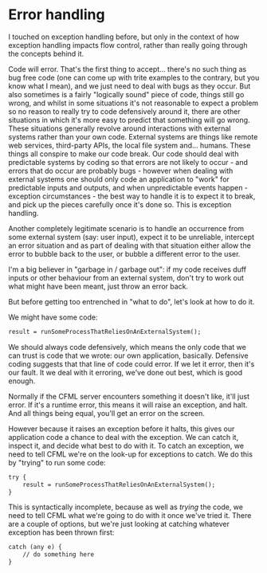 # Error handling #

I touched on exception handling before, but only in the context of how exception handling impacts flow control, rather than really going through the concepts behind it.

Code will error. That's the first thing to accept... there's no such thing as bug free code (one can come up with trite examples to the contrary, but you know what I mean), and we just need to deal with bugs as they occur. But also sometimes is a fairly "logically sound" piece of code, things still go wrong, and whilst in some situations it's not reasonable to expect a problem so no reason to really try to code defensively around it, there are other situations in which it's more easy to predict that something will go wrong. These situations generally revolve around interactions with external systems rather than your own code. External systems are things like remote web services, third-party APIs, the local file system and... humans. These things all conspire to make our code break. Our code should deal with predictable systems by coding so that errors are not likely to occur - and errors that do occur are probably bugs - however when dealing with external systems one should only code an application to "work" for predictable inputs and outputs, and when unpredictable events happen - exception circumstances - the best way to handle it is to expect it to break, and pick up the pieces carefully once it's done so. This is exception handling.

Another completely legitimate scenario is to handle an occurrence from some external system (say: user input), expect it to be unreliable, intercept an error situation and as part of dealing with that situation either allow the error to bubble back to the user, or bubble a different error to the user.

I'm a big believer in "garbage in / garbage out": if my code receives duff inputs or other behaviour from an external system, don't try to work out what might have been meant, just throw an error back.

But before getting too entrenched in "what to do", let's look at how to do it.

We might have some code:

````cfc
result = runSomeProcessThatReliesOnAnExternalSystem();
````

We should always code defensively, which means the only code that we can trust is code that we wrote: our own application, basically. Defensive coding suggests that that line of code could error. If we let it error, then it's our fault. It we deal with it erroring, we've done out best, which is good enough.

Normally if the CFML server encounters something it doesn't like, it'll just error. If it's a runtime error, this means it will raise an exception, and halt. And all things being equal, you'll get an error on the screen.

However because it raises an exception before it halts, this gives our application code a chance to deal with the exception. We can catch it, inspect it, and decide what best to do with it. To catch an exception, we need to tell CFML we're on the look-up for exceptions to catch. We do this by "trying" to run some code:

````cfc
try {
    result = runSomeProcessThatReliesOnAnExternalSystem();
}
````

This is syntactically incomplete, because as well as *trying* the code, we need to tell CFML what we're going to do with it once we've tried it. There are a couple of options, but we're just looking at catching whatever exception has been thrown first:

````cfc
catch (any e) {
    // do something here
}
````




